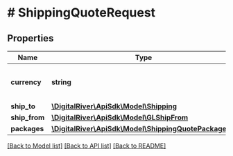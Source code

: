 # # ShippingQuoteRequest

## Properties

Name | Type | Description | Notes
------------ | ------------- | ------------- | -------------
**currency** | **string** | A three-letter ISO currency code. | 
**ship_to** | [**\DigitalRiver\ApiSdk\Model\Shipping**](Shipping.md) |  | 
**ship_from** | [**\DigitalRiver\ApiSdk\Model\GLShipFrom**](GLShipFrom.md) |  | [optional] 
**packages** | [**\DigitalRiver\ApiSdk\Model\ShippingQuotePackages[]**](ShippingQuotePackages.md) |  | 

[[Back to Model list]](../../README.md#documentation-for-models) [[Back to API list]](../../README.md#documentation-for-api-endpoints) [[Back to README]](../../README.md)


